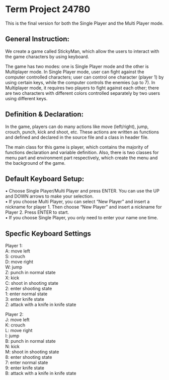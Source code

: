 # Term Project 24780
This is the final version for both the Single Player and the Multi Player mode.

## General Instruction: 
We create a game called StickyMan, which allow the users to interact with the game characters by using keyboard. 

The game has two modes: one is Single Player mode and the other is Multiplayer mode. In Single Player mode, user can fight against the computer controlled characters; user can control one character (player 1) by using certain keys, while the computer controls the enemies (up to 7). In Multiplayer mode, it requires two players to fight against each other; there are two characters with different colors controlled separately by two users using different keys.

## Definition & Declaration: 
In the game, players can do many actions like move (left/right), jump, crouch, punch, kick and shoot, etc. These actions are written as functions and defined and declared in the source file and a class in header file. 

The main class for this game is player, which contains the majority of functions declaration and variable definition. Also, there is two classes for menu part and environment part respectively, which create the menu and the background of the game.

## Default Keyboard Setup:
•	Choose Single Player/Multi Player and press ENTER. You can use the UP and DOWN arrows to make your selection.<br />
•	If you choose Multi Player, you can select “New Player” and insert a nickname for player 1. Then choose “New Player” and insert a nickname for Player 2. Press ENTER to start.<br />
•	If you choose Single Player, you only need to enter your name one time.<br />

## Specfic Keyboard Settings
  Player 1:<br /> 
  A: move left<br />
  S: crouch<br />
  D: move right<br />
  W: jump<br />
  Z: punch in normal state<br />
  X: kick<br />
  C: shoot in shooting state<br />
  2: enter shooting state<br /> 
  1: enter normal state<br />
  3: enter knife state<br />
  Z: attack with a knife in knife state<br />

  Player 2:<br /> 
  J: move left<br />
  K: crouch<br />
  L: move right<br />
  I: jump<br />
  B: punch in normal state<br />
  N: kick<br />
  M: shoot in shooting state<br />
  8: enter shooting state<br /> 
  7: enter normal state<br />
  9: enter knife state<br />
  B: attack with a knife in knife state<br /> 
